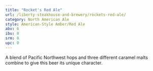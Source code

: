 ```yaml
---
title: "Rocket's Red Ale"
url: /liberty-steakhouse-and-brewery/rockets-red-ale/
category: North American Ale
style: American-Style Amber/Red Ale
abv: 6
ibu: 0
srm: 0
upc: 0
---
```

A blend of Pacific Northwest hops and three different caramel malts combine to give this beer its unique character.
